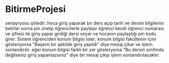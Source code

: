# BitirmeProjesi

senayryosu şöledir:
hoca giriş yaparak bir ders açıp tarih ve dersin bilgilerini belirler sonra pin üretip öğrencilerle paylaşır
öğrenci kendi öğrenci numarası ve şifresi ile giriş yapar girdiği dersi seçer ve hocanın paylaştığı pin kodu girer. Sistem öğrenciden konum bilgisi ister; konum bilgisi fakültenin içini gösteriyorsa "Başarılı bir şekilde giriş yapıldı" diye mesaj çıkar ve işlem sonlandırılır. eğer konum bilgisi farklı bir yer gösteryorsa "Bu dersin sınıfında değilseniz giriş yapamazsınız" diye bir mesaj çıkıp işlem sonlandırılacaktır.
